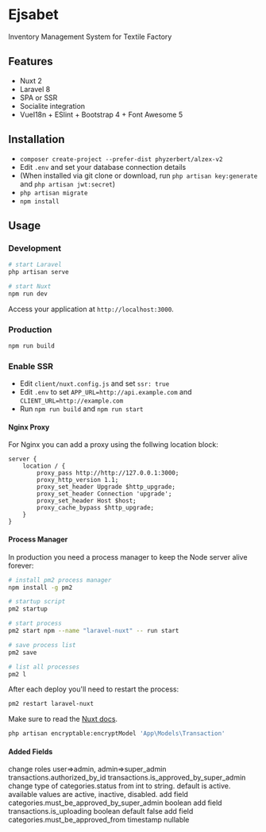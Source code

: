 # Ejsabet

Inventory Management System for Textile Factory

## Features

- Nuxt 2
- Laravel 8
- SPA or SSR
- Socialite integration
- VueI18n + ESlint + Bootstrap 4 + Font Awesome 5

## Installation

- `composer create-project --prefer-dist phyzerbert/alzex-v2`
- Edit `.env` and set your database connection details
- (When installed via git clone or download, run `php artisan key:generate` and `php artisan jwt:secret`)
- `php artisan migrate`
- `npm install`

## Usage

### Development

```bash
# start Laravel
php artisan serve

# start Nuxt
npm run dev
```

Access your application at `http://localhost:3000`.

### Production

```bash
npm run build
```

### Enable SSR

- Edit `client/nuxt.config.js` and set `ssr: true`
- Edit `.env` to set `APP_URL=http://api.example.com` and `CLIENT_URL=http://example.com`
- Run `npm run build` and `npm run start`

#### Nginx Proxy

For Nginx you can add a proxy using the follwing location block:

```
server {
    location / {
        proxy_pass http://http://127.0.0.1:3000;
        proxy_http_version 1.1;
        proxy_set_header Upgrade $http_upgrade;
        proxy_set_header Connection 'upgrade';
        proxy_set_header Host $host;
        proxy_cache_bypass $http_upgrade;
    }
}
```

#### Process Manager

In production you need a process manager to keep the Node server alive forever:

```bash
# install pm2 process manager
npm install -g pm2

# startup script
pm2 startup

# start process
pm2 start npm --name "laravel-nuxt" -- run start

# save process list
pm2 save

# list all processes
pm2 l
```

After each deploy you'll need to restart the process:

```bash
pm2 restart laravel-nuxt
```

Make sure to read the [Nuxt docs](https://nuxtjs.org/).

```bash
php artisan encryptable:encryptModel 'App\Models\Transaction'
```

#### Added Fields
change roles user=>admin, admin=>super_admin
transactions.authorized_by_id
transactions.is_approved_by_super_admin
change type of categories.status from int to string. default is active. available values are active, inactive, disabled.
add field categories.must_be_approved_by_super_admin boolean
add field transactions.is_uploading boolean default false
add field categories.must_be_approved_from timestamp nullable